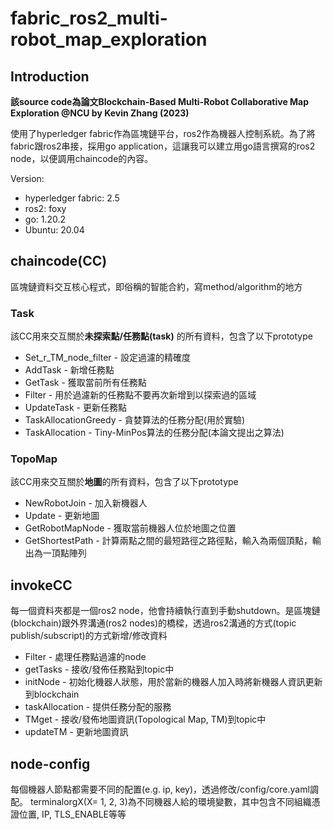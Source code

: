 # fabric_ros2_multi-robot_map_exploration

## Introduction
**該source code為論文Blockchain-Based Multi-Robot Collaborative Map Exploration @NCU by Kevin Zhang (2023)**

使用了hyperledger fabric作為區塊鏈平台，ros2作為機器人控制系統。為了將fabric跟ros2串接，採用go application，這讓我可以建立用go語言撰寫的ros2 node，以便調用chaincode的內容。

Version:
* hyperledger fabric: 2.5
* ros2: foxy
* go: 1.20.2
* Ubuntu: 20.04


## chaincode(CC)

區塊鏈資料交互核心程式，即俗稱的智能合約，寫method/algorithm的地方

### Task
該CC用來交互關於**未探索點/任務點(task)** 的所有資料，包含了以下prototype
* Set_r_TM_node_filter - 設定過濾的精確度
* AddTask - 新增任務點
* GetTask - 獲取當前所有任務點
* Filter - 用於過濾新的任務點不要再次新增到以探索過的區域
* UpdateTask - 更新任務點
* TaskAllocationGreedy - 貪婪算法的任務分配(用於實驗)
* TaskAllocation - Tiny-MinPos算法的任務分配(本論文提出之算法)

### TopoMap
該CC用來交互關於**地圖**的所有資料，包含了以下prototype
* NewRobotJoin - 加入新機器人
* Update - 更新地圖
* GetRobotMapNode - 獲取當前機器人位於地圖之位置
* GetShortestPath - 計算兩點之間的最短路徑之路徑點，輸入為兩個頂點，輸出為一頂點陣列

## invokeCC
每一個資料夾都是一個ros2 node，他會持續執行直到手動shutdown。是區塊鏈(blockchain)跟外界溝通(ros2 nodes)的橋樑，透過ros2溝通的方式(topic publish/subscript)的方式新增/修改資料

* Filter - 處理任務點過濾的node
* getTasks - 接收/發佈任務點到topic中
* initNode - 初始化機器人狀態，用於當新的機器人加入時將新機器人資訊更新到blockchain
* taskAllocation - 提供任務分配的服務
* TMget - 接收/發佈地圖資訊(Topological Map, TM)到topic中
* updateTM - 更新地圖資訊

## node-config
每個機器人節點都需要不同的配置(e.g. ip, key)，透過修改/config/core.yaml調配。
terminalorgX(X= 1, 2, 3)為不同機器人給的環境變數，其中包含不同組織憑證位置, IP, TLS_ENABLE等等

